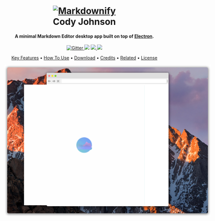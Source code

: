 <h1 align="center">
  <br>
  <a href="https://codyscottjohnson.com"><img src="https://codyscottjohnson.com/images/Logo.png" alt="Markdownify" width="200"></a>
  <br>
  Cody Johnson
  <br>
</h1>

<h4 align="center">A minimal Markdown Editor desktop app built on top of <a href="http://electron.atom.io" target="_blank">Electron</a>.</h4>

<p align="center">
  <a href="https://badge.fury.io/js/electron-markdownify">
    <img src="https://badge.fury.io/js/electron-markdownify.svg"
         alt="Gitter">
  </a>
  <a href="https://gitter.im/amitmerchant1990/electron-markdownify"><img src="https://badges.gitter.im/amitmerchant1990/electron-markdownify.svg"></a>
  <a href="https://saythanks.io/to/amitmerchant1990">
      <img src="https://img.shields.io/badge/SayThanks.io-%E2%98%BC-1EAEDB.svg">
  </a>
  <a href="https://www.paypal.me/AmitMerchant">
    <img src="https://img.shields.io/badge/$-donate-ff69b4.svg?maxAge=2592000&amp;style=flat">
  </a>
</p>

<p align="center">
  <a href="#key-features">Key Features</a> •
  <a href="#how-to-use">How To Use</a> •
  <a href="#download">Download</a> •
  <a href="#credits">Credits</a> •
  <a href="#related">Related</a> •
  <a href="#license">License</a>
</p>
<div style="width:100%;display:block;position:relative">
<p align="center">
    <img src="https://raw.githubusercontent.com/codyscottjohnson/Resume_Angularjs/master/preview/Desktop.png" width="650px" style="width:650px;min-width:650px;max-width:650px"/>
     <img src="https://raw.githubusercontent.com/codyscottjohnson/Resume_Angularjs/master/preview/Preview.gif" style="position:absolute;width:380px;top: 62px;  left: 50%;transform: translat(-50%, 0);-webkit-transform: translate(-50%, 0);;"/>
</p>
</div>